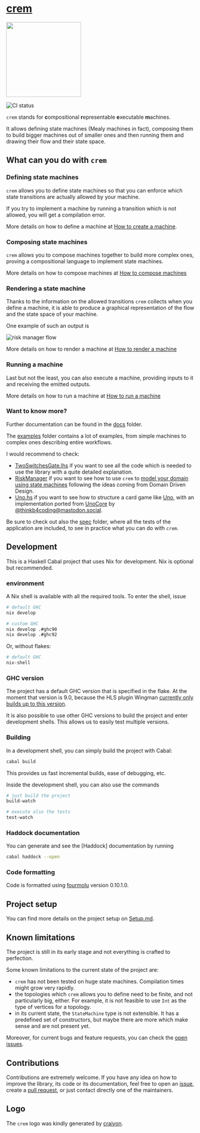 # [crem](https://github.com/tweag/crem)

<img src="https://raw.githubusercontent.com/tweag/crem/main/logo/crem-transparent.png" width="200">

![CI status](https://github.com/tweag/crem/actions/workflows/ci.yml/badge.svg)

`crem` stands for **c**ompositional **r**epresentable **e**xecutable **m**achines.

It allows defining state machines (Mealy machines in fact), composing them to build bigger machines out of smaller ones and then running them and drawing their flow and their state space.

## What can you do with `crem`

### Defining state machines

`crem` allows you to define state machines so that you can enforce which state transitions are actually allowed by your machine.

If you try to implement a machine by running a transition which is not allowed, you will get a compilation error.

More details on how to define a machine at [How to create a machine](/docs/how-to-create-a-machine.md).

### Composing state machines

`crem` allows you to compose machines together to build more complex ones, proving a compositional language to implement state machines.

More details on how to compose machines at [How to compose machines](/docs/how-to-compose-machines.md)

### Rendering a state machine

Thanks to the information on the allowed transitions `crem` collects when you define a machine, it is able to produce a graphical representation of the flow and the state space of your machine.

One example of such an output is

![risk manager flow](https://mermaid.ink/svg/pako:eNqlVF1PwjAU_SvkPmkyCGCBbQ8mCvqkxkj0wSwhzXad1a4lXUdAsv9u9-HcCMgMfepOz73n3PbubsGXAYILsaYaZ4yGikbd1dATHbNysEPDUGGY7bYFnK0KXDzIGdX0BZXG9b7zqeQcfY3Bc4yqJfVOUjFDTRmPb5mK9eGQJ_SRrTCYKgyYvk4U0iQTORJWKV1x_renenmdbvfyxMqa1EMJ29ffLvGpt7TfzyH3R--0hZ1_5E7rzbqUnPmbeqcWyOLsvMH-bepMqOAUJ2WGhn5DQckPY4VJ0VCp0MWciZDjYwXs8bqjXlHrOpEvhU91XaSEdmupOcrSlSywIEIVURaY3ztP4oF-xwg9cM02oOrTA0-khpcsA6N4Y95CKnDfKI_RAppoOd8IH1ytEvwhlSOiYi2peJWy8Q3uFtbgkv6oN7ZtZ0xscjEZWbABdziY9IjjODaZkMFw0HdIasFXHt_vGQrmFu6LkZRPpvQbS36R_g)

More details on how to render a machine at [How to render a machine](/docs/how-to-render-a-machine.md)

### Running a machine

Last but not the least, you can also execute a machine, providing inputs to it and receiving the emitted outputs.

More details on how to run a machine at [How to run a machine](/docs/how-to-run-a-machine.md)

### Want to know more?

Further documentation can be found in the [docs](/docs) folder.

The [examples](/examples) folder contains a lot of examples, from simple machines to complex ones describing entire workflows.

I would recommend to check:

- [TwoSwitchesGate.lhs](/examples/Crem/Example/TwoSwitchesGate.lhs) if you want to see all the code which is needed to use the library with a quite detailed explanation.
- [RiskManager](/examples/Crem/Example/RiskManager/) if you want to see how to use `crem` to [model your domain using state machines](http://marcosh.github.io/post/2021/10/27/ddd-state-machines.html) following the ideas coming from Domain Driven Design.
- [Uno.hs](/examples/Crem/Example/Uno.hs) if you want to see how to structure a card game like [Uno](https://en.wikipedia.org/wiki/Uno_(card_game)), with an implementation ported from [UnoCore](https://github.com/thinkbeforecoding/UnoCore/blob/solution/Uno/Game.fs) by [@thinkb4coding@mastodon.social](https://functional.cafe/@thinkb4coding@mastodon.social).

Be sure to check out also the [spec](/spec) folder, where all the tests of the application are included, to see in practice what you can do with `crem`.

## Development

This is a Haskell Cabal project that uses Nix for development. Nix is optional but recommended.

### environment

A Nix shell is available with all the required tools. To enter the shell, issue

```sh
# default GHC
nix develop

# custom GHC
nix develop .#ghc90
nix develop .#ghc92
```

Or, without flakes:

```sh
# default GHC
nix-shell
```

### GHC version

The project has a default GHC version that is specified in the flake. At the moment that version is 9.0, because the HLS plugin Wingman [currently only builds up to this version](https://github.com/haskell/haskell-language-server/issues/2971).

It is also possible to use other GHC versions to build the project and enter development shells. This allows us to easily test multiple versions.

### Building

In a development shell, you can simply build the project with Cabal:

```sh
cabal build
```

This provides us fast incremental builds, ease of debugging, etc.

Inside the development shell, you can also use the commands

```sh
# just build the project
build-watch

# execute also the tests
test-watch
```

### Haddock documentation

You can generate and see the [Haddock] documentation by running

```sh
cabal haddock --open
```

### Code formatting

Code is formatted using [fourmolu](https://github.com/fourmolu/fourmolu) version 0.10.1.0.

## Project setup

You can find more details on the project setup on [Setup.md](/Setup.md).

## Known limitations

The project is still in its early stage and not everything is crafted to perfection.

Some known limitations to the current state of the project are:
- `crem` has not been tested on huge state machines. Compilation times might grow very rapidly.
- the topologies which `crem` allows you to define need to be finite, and not particularly big, either. For example, it is not feasible to use `Int` as the type of vertices for a topology.
- in its current state, the `StateMachine` type is not extensible. It has a predefined set of constructors, but maybe there are more which make sense and are not present yet.

Moreover, for current bugs and feature requests, you can check the [open issues](https://github.com/tweag/crem/issues).

## Contributions

Contributions are extremely welcome. If you have any idea on how to improve the library, its code or its documentation, feel free to open an [issue](https://github.com/tweag/crem/issues), create a [pull request](https://github.com/tweag/crem/pulls), or just contact directly one of the maintainers.

## Logo

The `crem` logo was kindly generated by [craiyon](https://www.craiyon.com/).
